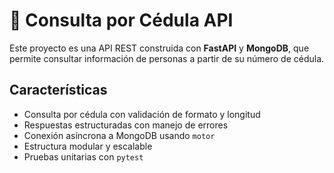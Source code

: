 # 📇 Consulta por Cédula API

Este proyecto es una API REST construida con **FastAPI** y **MongoDB**, que permite consultar información de personas a partir de su número de cédula.


## Características

- Consulta por cédula con validación de formato y longitud
- Respuestas estructuradas con manejo de errores
- Conexión asíncrona a MongoDB usando `motor`
- Estructura modular y escalable
- Pruebas unitarias con `pytest`


